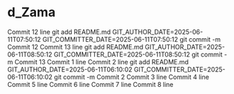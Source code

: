 # d_Zama
Commit 12 line git add README.md GIT_AUTHOR_DATE=2025-06-11T07:50:12 GIT_COMMITTER_DATE=2025-06-11T07:50:12 git commit -m Commit 12
Commit 13 line git add README.md GIT_AUTHOR_DATE=2025-06-11T08:50:12 GIT_COMMITTER_DATE=2025-06-11T08:50:12 git commit -m Commit 13
Commit 1 line
Commit 2 line git add README.md GIT_AUTHOR_DATE=2025-06-11T06:10:02 GIT_COMMITTER_DATE=2025-06-11T06:10:02 git commit -m Commit 2
Commit 3 line 
Commit 4 line
Commit 5 line
Commit 6 line
Commit 7 line
Commit 8 line
